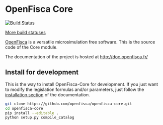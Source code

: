 # OpenFisca Core

[![Build Status](https://travis-ci.org/openfisca/openfisca-core.svg?branch=master)](https://travis-ci.org/openfisca/openfisca-core)

[More build statuses](http://www.openfisca.fr/build-status)

[OpenFisca](http://www.openfisca.fr/) is a versatile microsimulation free software.
This is the source code of the Core module.

The documentation of the project is hosted at http://doc.openfisca.fr/

## Install for development

This is the way to install OpenFisca-Core for development. If you just want to modify the legislation formulas and/or parameters,
just follow the [installation section](http://doc.openfisca.fr/en/install.html) of the documentation.

```bash
git clone https://github.com/openfisca/openfisca-core.git
cd openfisca-core
pip install --editable .
python setup.py compile_catalog
```
